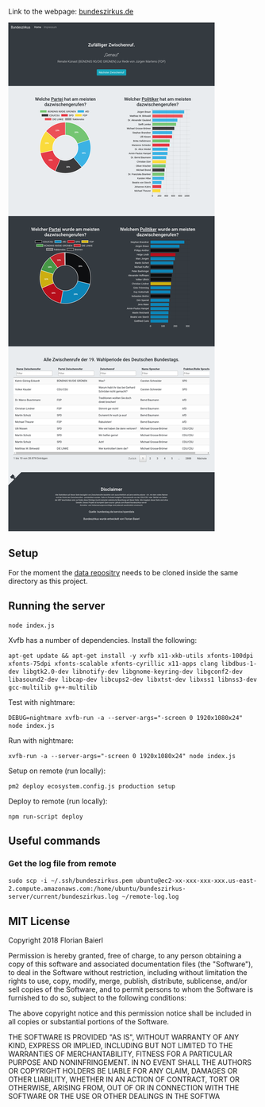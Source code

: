 Link to the webpage: [bundeszirkus.de](http://bundeszirkus.de)

![Screenshot](/screencapture-bundeszirkus.png?raw=true "Screenshot Bundeszirkus.de")

## Setup

For the moment the [data repositry](https://github.com/fbaierl/bundeszirkus-data) needs to be cloned inside the same directory as this project.

## Running the server

```
node index.js
```

Xvfb has a number of dependencies. Install the following:

```
apt-get update && apt-get install -y xvfb x11-xkb-utils xfonts-100dpi xfonts-75dpi xfonts-scalable xfonts-cyrillic x11-apps clang libdbus-1-dev libgtk2.0-dev libnotify-dev libgnome-keyring-dev libgconf2-dev libasound2-dev libcap-dev libcups2-dev libxtst-dev libxss1 libnss3-dev gcc-multilib g++-multilib
```

Test with nightmare:

```
DEBUG=nightmare xvfb-run -a --server-args="-screen 0 1920x1080x24" node index.js
```

Run with nightmare:
```
xvfb-run -a --server-args="-screen 0 1920x1080x24" node index.js
```

Setup on remote (run locally):

```
pm2 deploy ecosystem.config.js production setup
```

Deploy to remote (run locally):

```
npm run-script deploy
```

## Useful commands

### Get the log file from remote

```
sudo scp -i ~/.ssh/bundeszirkus.pem ubuntu@ec2-xx-xxx-xxx-xxx.us-east-2.compute.amazonaws.com:/home/ubuntu/bundeszirkus-server/current/bundeszirkus.log ~/remote-log.log
```

## MIT License

Copyright 2018 Florian Baierl

Permission is hereby granted, free of charge, to any person obtaining a copy of this software and associated documentation files (the "Software"), to deal in the Software without restriction, including without limitation the rights to use, copy, modify, merge, publish, distribute, sublicense, and/or sell copies of the Software, and to permit persons to whom the Software is furnished to do so, subject to the following conditions:

The above copyright notice and this permission notice shall be included in all copies or substantial portions of the Software.

THE SOFTWARE IS PROVIDED "AS IS", WITHOUT WARRANTY OF ANY KIND, EXPRESS OR IMPLIED, INCLUDING BUT NOT LIMITED TO THE WARRANTIES OF MERCHANTABILITY, FITNESS FOR A PARTICULAR PURPOSE AND NONINFRINGEMENT. IN NO EVENT SHALL THE AUTHORS OR COPYRIGHT HOLDERS BE LIABLE FOR ANY CLAIM, DAMAGES OR OTHER LIABILITY, WHETHER IN AN ACTION OF CONTRACT, TORT OR OTHERWISE, ARISING FROM, OUT OF OR IN CONNECTION WITH THE SOFTWARE OR THE USE OR OTHER DEALINGS IN THE SOFTWA